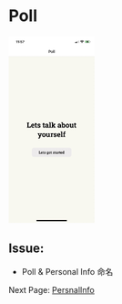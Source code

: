 # Poll

<img src="./Poll/Poll.jpg" alt="Poll Demo" width="30%">
 
 ## Issue:
- Poll & Personal Info 命名
  
Next Page: [PersnalInfo](./PersonalInfo.md)